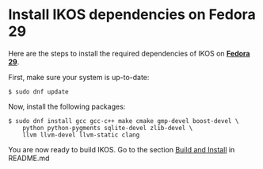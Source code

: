 Install IKOS dependencies on Fedora 29
======================================

Here are the steps to install the required dependencies of IKOS on **[Fedora 29](https://getfedora.org/)**.

First, make sure your system is up-to-date:

```
$ sudo dnf update
```

Now, install the following packages:

```
$ sudo dnf install gcc gcc-c++ make cmake gmp-devel boost-devel \
    python python-pygments sqlite-devel zlib-devel \
    llvm llvm-devel llvm-static clang
```

You are now ready to build IKOS. Go to the section [Build and Install](../../README.md#build-and-install) in README.md
